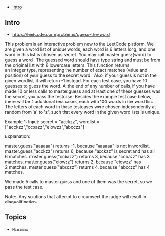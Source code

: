 - [Intro](#intro)

## Intro

- https://leetcode.com/problems/guess-the-word

This problem is an interactive problem new to the LeetCode platform.
We are given a word list of unique words, each word is 6 letters long, and one word in this list is chosen as secret.
You may call master.guess(word) to guess a word.  The guessed word should have type string and must be from the original list with 6 lowercase letters.
This function returns an integer type, representing the number of exact matches (value and position) of your guess to the secret word.  Also, if your guess is not in the given wordlist, it will return -1 instead.
For each test case, you have 10 guesses to guess the word. At the end of any number of calls, if you have made 10 or less calls to master.guess and at least one of these guesses was the secret, you pass the testcase.
Besides the example test case below, there will be 5 additional test cases, each with 100 words in the word list.  The letters of each word in those testcases were chosen independently at random from 'a' to 'z', such that every word in the given word lists is unique.

Example 1:
Input: secret = "acckzz", wordlist = ["acckzz","ccbazz","eiowzz","abcczz"]

Explanation:

master.guess("aaaaaa") returns -1, because "aaaaaa" is not in wordlist.
master.guess("acckzz") returns 6, because "acckzz" is secret and has all 6 matches.
master.guess("ccbazz") returns 3, because "ccbazz" has 3 matches.
master.guess("eiowzz") returns 2, because "eiowzz" has 2 matches.
master.guess("abcczz") returns 4, because "abcczz" has 4 matches.

We made 5 calls to master.guess and one of them was the secret, so we pass the test case.

Note:  Any solutions that attempt to circumvent the judge will result in disqualification.


## Topics

- `Minimax`


